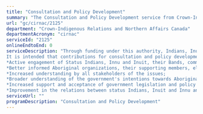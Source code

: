 ```yaml
---
title: "Consultation and Policy Development"
summary: "The Consultation and Policy Development service from Crown-Indigenous Relations and Northern Affairs Canada is not available end-to-end online, according to the GC Service Inventory."
url: "gc/cirnac/2125"
department: "Crown-Indigenous Relations and Northern Affairs Canada"
departmentAcronym: "cirnac"
serviceId: "2125"
onlineEndtoEnd: 0
serviceDescription: "Through funding under this authority, Indians, Inuit and Innu will be consulted on key program and policy developments. Their input will be used to shape policy and programs, resulting in better, more effective, policies and programs that are easier to implement and respond to community needs and structures.
It is intended that contributions for consultation and policy development will achieve the following outcomes:
*Active engagement of Status Indians, Innu and Inuit, their Bands, communities and organizations in the development of the government's legislative and policy agendas for Indigenous Peoples;
*Better informed Aboriginal organizations, their supporting members, elected officials, as their input to departmental staff;
*Increased understanding by all stakeholders of the issues;
*Broader understanding of the government's intentions towards Aboriginals;
*Increased support and acceptance of government legislation and policy based on the input received from the Aboriginal community and their organizations; and
*Improvement in the relations between status Indians, Inuit and Innu and the federal government."
serviceUrl: ""
programDescription: "Consultation and Policy Development"
---
```

